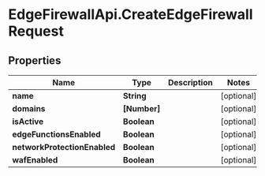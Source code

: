 # EdgeFirewallApi.CreateEdgeFirewallRequest

## Properties

Name | Type | Description | Notes
------------ | ------------- | ------------- | -------------
**name** | **String** |  | [optional] 
**domains** | **[Number]** |  | [optional] 
**isActive** | **Boolean** |  | [optional] 
**edgeFunctionsEnabled** | **Boolean** |  | [optional] 
**networkProtectionEnabled** | **Boolean** |  | [optional] 
**wafEnabled** | **Boolean** |  | [optional] 


